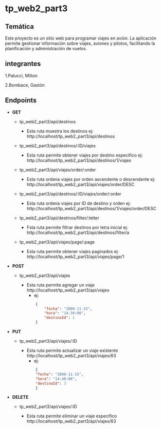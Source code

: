 # tp_web2_part3

## Temática

Este proyecto es un sitio web para programar viajes en avión. La aplicación permite gestionar información sobre viajes, aviones y pilotos, facilitando la planificación y administración de vuelos.

## integrantes

1.Palucci, Milton

2.Bombace, Gastón

## Endpoints

- __GET__

    - tp_web2_part3/api/destinos

        - Esta ruta muestra los destinos ej: http://localhost/tp_web2_part3/api/destinos

    - tp_web2_part3/api/destinos/:ID/viajes
        
        - Esta ruta permite obtener viajes por destino específico ej: http://localhost/tp_web2_part3/api/destinos/1/viajes
    
    - tp_web2_part3/api/viajes/order/:order

        - Esta ruta ordena viajes por orden ascendente o descendente ej: http://localhost/tp_web2_part3/api/viajes/order/DESC
    
    - tp_web2_part3/api/destinos/:ID/viajes/order/:order

        - Esta ruta ordena viajes por ID de destino y orden ej: http://localhost/tp_web2_part3/api/destinos/1/viajes/order/DESC
    
    - tp_web2_part3/api/destinos/filter/:letter
       
        - Fsta ruta permite filtrar destinos por letra inicial ej: http://localhost/tp_web2_part3/api/destinos/filter/a
 
    - tp_web2_part3/api/viajes/page/:page

        - Esta ruta permite obtener viajes paginados ej: http://localhost/tp_web2_part3/api/viajes/page/1


- __POST__

    - tp_web2_part3/api/viajes

        - Esta ruta permite agregar un viaje http://localhost/tp_web2_part3/api/viajes
            - ej:
            ```json
                {
                    "fecha": "2000-11-15",
                    "hora": "14:30:00",
                    "destinoId": 1
                }
            ```


- __PUT__

    - tp_web2_part3/api/viajes/:ID

        -  Esta ruta permite actualizar un viaje existente http://localhost/tp_web2_part3/api/viajes/63
            - ej:
            ```json
                {
                "fecha": "2000-11-15",
                "hora": "14:40:00",
                "destinoId": 3
                }
            ```


- __DELETE__

    - tp_web2_part3/api/viajes/:ID

        - Esta ruta permite eliminar un viaje específico http://localhost/tp_web2_part3/api/viajes/63